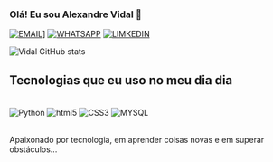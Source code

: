 
### Olá! Eu sou Alexandre Vidal 🤚

[![EMAIL](https://img.shields.io/badge/Gmail-D14836?style=for-the-badge&logo=gmail&logoColor=white)](https://vidallalexandre666@gmail.com)]
[![ WHATSAPP](https://img.shields.io/badge/WhatsApp-25D366?style=for-the-badge&logo=whatsapp&logoColor=white)](032920001387)
[![LIMKEDIN](https://img.shields.io/badge/LinkedIn-0077B5?style=for-the-badge&logo=linkedin&logoColor=white)](https://www.linkedin.com/in/alexandre-vidal-836b03252/)

![Vidal GitHub stats](https://github-readme-stats.vercel.app/api?username=XANDEVIDAL&show_icons=true&theme=onedark)
 

## Tecnologias que eu uso no meu dia dia

<div style="display: inline_block"><br/>
<img align="center" alt="Python" src="https://img.shields.io/badge/Python-3776AB?style=for-the-badge&logo=python&logoColor=white"/>
<img align="center" alt="html5" src="https://img.shields.io/badge/HTML5-E34F26?style=for-the-badge&logo=html5&logoColor=white"/>
<img align="center" alt="CSS3" src="https://img.shields.io/badge/CSS3-1572B6?style=for-the-badge&logo=css3&logoColor=white"/>
<img align="center" alt="MYSQL" src="https://img.shields.io/badge/MySQL-00000F?style=for-the-badge&logo=mysql&logoColor=white"/>
</div><br/>


Apaixonado por tecnologia, em aprender coisas novas e em superar obstáculos... 
